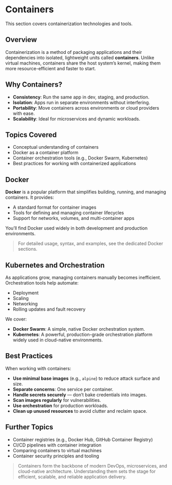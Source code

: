 # Containers
This section covers containerization technologies and tools.


## Overview
Containerization is a method of packaging applications and their dependencies into isolated, lightweight units called **containers**. Unlike virtual machines, containers share the host system’s kernel, making them more resource-efficient and faster to start.


## Why Containers?
- **Consistency**: Run the same app in dev, staging, and production.
- **Isolation**: Apps run in separate environments without interfering.
- **Portability**: Move containers across environments or cloud providers with ease.
- **Scalability**: Ideal for microservices and dynamic workloads.


## Topics Covered
- Conceptual understanding of containers
- Docker as a container platform
- Container orchestration tools (e.g., Docker Swarm, Kubernetes)
- Best practices for working with containerized applications


## Docker
**Docker** is a popular platform that simplifies building, running, and managing containers. It provides:

- A standard format for container images
- Tools for defining and managing container lifecycles
- Support for networks, volumes, and multi-container apps

You’ll find Docker used widely in both development and production environments.

> For detailed usage, syntax, and examples, see the dedicated Docker sections.


## Kubernetes and Orchestration
As applications grow, managing containers manually becomes inefficient. Orchestration tools help automate:

- Deployment
- Scaling
- Networking
- Rolling updates and fault recovery

We cover:

- **Docker Swarm**: A simple, native Docker orchestration system.
- **Kubernetes**: A powerful, production-grade orchestration platform widely used in cloud-native environments.


## Best Practices
When working with containers:

- **Use minimal base images** (e.g., `alpine`) to reduce attack surface and size.
- **Separate concerns**: One service per container.
- **Handle secrets securely** — don’t bake credentials into images.
- **Scan images regularly** for vulnerabilities.
- **Use orchestration** for production workloads.
- **Clean up unused resources** to avoid clutter and reclaim space.


## Further Topics

- Container registries (e.g., Docker Hub, GitHub Container Registry)
- CI/CD pipelines with container integration
- Comparing containers to virtual machines
- Container security principles and tooling


> Containers form the backbone of modern DevOps, microservices, and cloud-native architecture. Understanding them sets the stage for efficient, scalable, and reliable application delivery.


